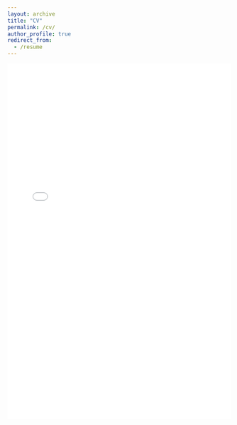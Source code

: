 ```yaml
---
layout: archive
title: "CV"
permalink: /cv/
author_profile: true
redirect_from:
  - /resume
---
```


<iframe src="../files/CV-Koulopoulos2.pdf" type="application/pdf" frameBorder="0" scrolling="auto" height="800px" width="100%"></iframe>

